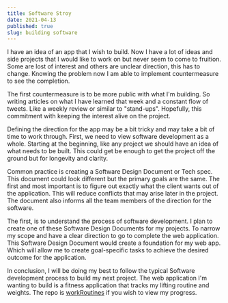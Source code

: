 ```yaml
---
title: Software Stroy
date: 2021-04-13
published: true
slug: building software
---
```


I have an idea of an app that I wish to build. Now I have a lot of ideas and side projects that I would like to work on but never seem to come to fruition. Some are lost of interest and others are unclear direction, this has to change. Knowing the problem now I am able to implement countermeasure to see the completion.

The first countermeasure is to be more public with what I'm building. So writing articles on what I have learned that week and a constant flow of tweets. Like a weekly review or similar to "stand-ups". Hopefully, this commitment with keeping the interest alive on the project.

Defining the direction for the app may be a bit tricky and may take a bit of time to work through. First, we need to view software development as a whole. Starting at the beginning, like any project we should have an idea of what needs to be built. This could get be enough to get the project off the ground but for longevity and clarity.

Common practice is creating a Software Design Document or Tech spec. This document could look different but the primary goals are the same. The first and most important is to figure out exactly what the client wants out of the application. This will reduce conflicts that may arise later in the project. The document also informs all the team members of the direction for the software.

The first, is to understand the process of software development. I plan to create one of these Software Design Documents for my projects. To narrow my scope and have a clear direction to go to complete the web application. This Software Design Document would create a foundation for my web app. Which will allow me to create goal-specific tasks to achieve the desired outcome for the application.

In conclusion, I will be doing my best to follow the typical Software development process to build my next project. The web application I'm wanting to build is a fitness application that tracks my lifting routine and weights. The repo is [workRoutines](<[https://github.com/matterholt/workRoutines](https://github.com/matterholt/workRoutines)>) if you wish to view my progress.

